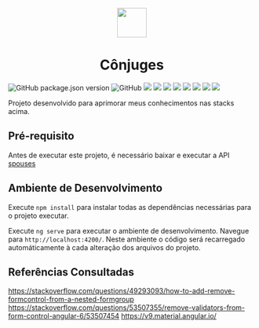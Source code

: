 <p align="center">
  <img src="https://user-images.githubusercontent.com/44936493/93939580-5faa1c80-fd01-11ea-9f75-20c5b3fba3a8.png" width="60" height="60"/>
  <h1 align="center">Cônjuges</h1>  
</p>

![GitHub package.json version](https://img.shields.io/github/package-json/v/lopes-leandro/marital-status-app?style=flat-square)
![GitHub](https://img.shields.io/github/license/lopes-leandro/marital-status-app?style=flat-square)
![](https://img.shields.io/badge/html5%20-%23E34F26.svg?&style=flat-square&logo=html5&logoColor=white)
![](https://img.shields.io/badge/css3%20-%231572B6.svg?&style=flat-square&logo=css3&logoColor=white")
![](https://img.shields.io/badge/javascript%20-%23323330.svg?&style=flat-square&logo=javascript&logoColor=%23F7DF1E)
![](https://img.shields.io/badge/typescript%20-%23007ACC.svg?&style=flat-square&logo=typescript&logoColor=white)
![](https://img.shields.io/badge/angular_9.1.12%20-%23DD0031.svg?&style=flat-square&logo=angular&logoColor=white)
![](https://img.shields.io/badge/node.js%20-%2343853D.svg?&style=flat-square&logo=node.js&logoColor=white)
![](https://img.shields.io/badge/material_design-757575.svg?&style=flat-square&logo=material-design&logoColor=white)
![](https://img.shields.io/badge/material_design_icons-2196F3.svg?&style=flat-square&logo=material-design-icons&logoColor=white)

Projeto desenvolvido para aprimorar meus conhecimentos nas stacks acima.

## Pré-requisito

Antes de executar este projeto, é necessário baixar e executar a API [spouses](https://github.com/lopes-leandro/spouses-api)

## Ambiente de Desenvolvimento

Execute `npm install` para instalar todas as dependências necessárias para o projeto executar.

Execute `ng serve` para executar o ambiente de desenvolvimento. Navegue para `http://localhost:4200/`. Neste ambiente o código será recarregado automáticamente à cada alteração dos arquivos do projeto.


## Referências Consultadas
https://stackoverflow.com/questions/49293093/how-to-add-remove-formcontrol-from-a-nested-formgroup
https://stackoverflow.com/questions/53507355/remove-validators-from-form-control-angular-6/53507454
https://v9.material.angular.io/
